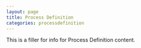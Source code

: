 ```yaml
---
layout: page
title: Process Definition
categories: processdefinition
---
```


This is a filler for info for Process Definition content.
